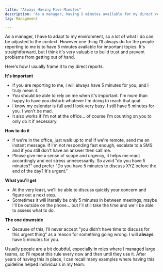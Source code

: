 ```yaml
---
title: "Always Having Five Minutes"
description: "As a manager, having 5 minutes available for my direct reports is very important. Here's how I frame it."
tag: Management

---
```


As a manager, I have to adapt to my environment, so a lot of what I do can be adjusted to the context. However one thing I'll always do for the people reporting to me is to have 5 minutes available for important topics. It's straightforward, but I think it's very valuable to build trust and prevent problems from getting out of hand. 

Here's how I usually frame it to my direct reports.

**It's important**

- If you are reporting to me, I will always have 5 minutes for you, and I truly mean it.
- You should be able to rely on me when it's important. I'm more than happy to have you disturb whatever I'm doing to reach that goal.
- I know my calendar is full and I look very busy. I still have 5 minutes for you. I won't be mad.
- It also works if I'm not at the office... of course I'm counting on you to only do it if necessary.

**How to do it**

- If we're in the office, just walk up to me! If we're remote, send me an instant message. If I'm not responding fast enough, escalate to a SMS and if you still don't have an answer then call me.
- Please give me a sense of scope and urgency, it helps me react accordingly and not stress unnecessarily. So avoid "do you have 5 minutes?" and prefer "Do you have 5 minutes to discuss XYZ before the end of the day? It's urgent."

**What you'll get**

- At the very least, we'll be able to discuss quickly your concern and figure out a next step.
- Sometimes it will literally be only 5 minutes in between meetings, maybe I'll be outside on the phone... but I'll still take the time and we'll be able to assess what to do.

**The one downside**

- Because of this, I'll never accept "you didn't have time to discuss for this urgent thing" as a reason for something going wrong. I will **always** have 5 minutes for you.

Usually people are a bit doubtful, especially in roles where I managed large teams, so I'll repeat this rule every now and then until they use it. After years of having this in place, I can recall many examples where having this guideline helped individuals in my team.
